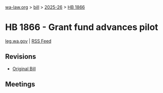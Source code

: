 [wa-law.org](/) > [bill](/bill/) > [2025-26](/bill/2025-26/) > [HB 1866](/bill/2025-26/hb/1866/)

# HB 1866 - Grant fund advances pilot
[leg.wa.gov](https://app.leg.wa.gov/billsummary?BillNumber=1866&Year=2025&Initiative=false) | [RSS Feed](./rss.xml)

## Revisions
* [Original Bill](1/)

## Meetings